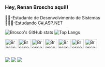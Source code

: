 ### Hey, Renan Broscho aqui!!<br>

👨‍🎓-Estudante de Desenvolvimento de Sistemas <br>
🧑🏼‍🎓-Estudando C#,ASP.NET

![Brosco's GitHub stats](https://github-readme-stats.vercel.app/api?username=BroscoRenan&show_icons=true&theme=merko&count_private=true)
![Top Langs](https://github-readme-stats.vercel.app/api/top-langs/?username=BroscoRenan&langs_count=16&theme=merko&layout=compact)

<div style="display: inline_block">
<img align="center" alt="Brosco-Csharp" height="30" width="40" src="https://cdn.jsdelivr.net/gh/devicons/devicon/icons/csharp/csharp-original.svg" />
<img align="center" alt="Brosco-HTML5" height="30" width="40" src="https://cdn.jsdelivr.net/gh/devicons/devicon/icons/html5/html5-original-wordmark.svg" />
<img align="center" alt="Brosco-CSS3" height="30" width="40" src="https://cdn.jsdelivr.net/gh/devicons/devicon/icons/css3/css3-original-wordmark.svg" />
<img align="center" alt="Brosco-Dart" height="30" width="40" src="https://cdn.jsdelivr.net/gh/devicons/devicon/icons/dart/dart-plain-wordmark.svg" />
<img align="center" alt="Brosco-Flutter" height="30" width="40" src="https://cdn.jsdelivr.net/gh/devicons/devicon/icons/flutter/flutter-original.svg" />
<img align="center" alt="Brosco-MySQL" height="30" width="40" src="https://cdn.jsdelivr.net/gh/devicons/devicon/icons/mysql/mysql-original-wordmark.svg" />
<img align="center" alt="Brosco-PHP" height="30" width="40" src="https://cdn.jsdelivr.net/gh/devicons/devicon/icons/php/php-plain.svg" />       
</div>    

##
<div>
  <a href="https://www.instagram.com/broscorenan/" target="_blank"><img src="https://img.shields.io/badge/Instagram-E4405F?style=for-the-badge&logo=instagram&logoColor=white" target="_blank"></a>
  <a href="https://twitter.com/RenanBrosco" target="_blank"><img src="https://img.shields.io/badge/Twitter-1DA1F2?style=for-the-badge&logo=twitter&logoColor=white" target="_blank"></a>
  <a href="https://mail.google.com/mail/u/0/#inbox" target="_blank"><img src="https://img.shields.io/badge/Gmail-D14836?style=for-the-badge&logo=gmail&logoColor=white" target="_blank"></a>
</div>  
